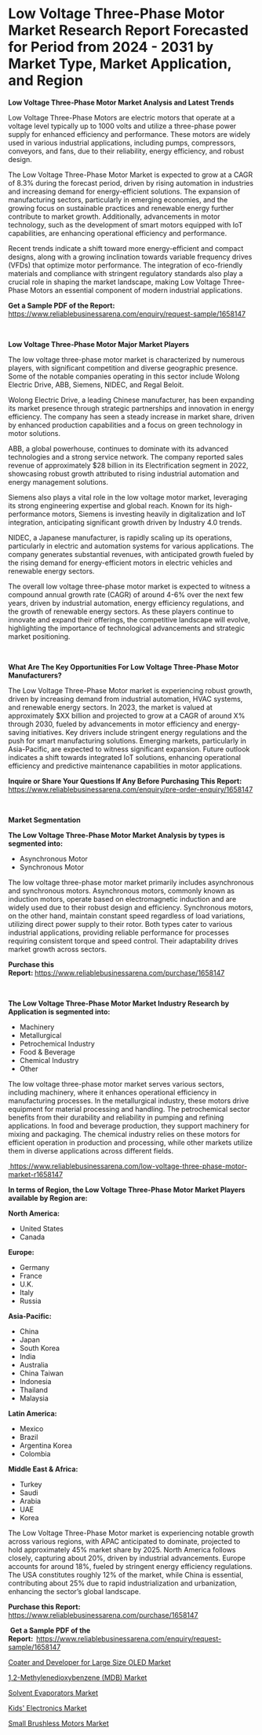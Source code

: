 <p><h1>Low Voltage Three-Phase Motor Market Research Report Forecasted for Period from 2024 -  2031 by Market Type, Market Application, and Region</h1></p><p><strong>Low Voltage Three-Phase Motor Market Analysis and Latest Trends</strong></p>
<p><p>Low Voltage Three-Phase Motors are electric motors that operate at a voltage level typically up to 1000 volts and utilize a three-phase power supply for enhanced efficiency and performance. These motors are widely used in various industrial applications, including pumps, compressors, conveyors, and fans, due to their reliability, energy efficiency, and robust design.</p><p>The Low Voltage Three-Phase Motor Market is expected to grow at a CAGR of 8.3% during the forecast period, driven by rising automation in industries and increasing demand for energy-efficient solutions. The expansion of manufacturing sectors, particularly in emerging economies, and the growing focus on sustainable practices and renewable energy further contribute to market growth. Additionally, advancements in motor technology, such as the development of smart motors equipped with IoT capabilities, are enhancing operational efficiency and performance.</p><p>Recent trends indicate a shift toward more energy-efficient and compact designs, along with a growing inclination towards variable frequency drives (VFDs) that optimize motor performance. The integration of eco-friendly materials and compliance with stringent regulatory standards also play a crucial role in shaping the market landscape, making Low Voltage Three-Phase Motors an essential component of modern industrial applications.</p></p>
<p><strong>Get a Sample PDF of the Report:&nbsp;</strong> <a href="https://www.reliablebusinessarena.com/enquiry/request-sample/1658147?utm_campaign=1174&utm_medium=2&utm_source=Github&utm_content=ia&utm_term=28092024&utm_id=low-voltage-three-phase-motor">https://www.reliablebusinessarena.com/enquiry/request-sample/1658147</a></p>
<p>&nbsp;</p>
<p><strong>Low Voltage Three-Phase Motor Major Market Players</strong></p>
<p><p>The low voltage three-phase motor market is characterized by numerous players, with significant competition and diverse geographic presence. Some of the notable companies operating in this sector include Wolong Electric Drive, ABB, Siemens, NIDEC, and Regal Beloit.</p><p>Wolong Electric Drive, a leading Chinese manufacturer, has been expanding its market presence through strategic partnerships and innovation in energy efficiency. The company has seen a steady increase in market share, driven by enhanced production capabilities and a focus on green technology in motor solutions.</p><p>ABB, a global powerhouse, continues to dominate with its advanced technologies and a strong service network. The company reported sales revenue of approximately $28 billion in its Electrification segment in 2022, showcasing robust growth attributed to rising industrial automation and energy management solutions.</p><p>Siemens also plays a vital role in the low voltage motor market, leveraging its strong engineering expertise and global reach. Known for its high-performance motors, Siemens is investing heavily in digitalization and IoT integration, anticipating significant growth driven by Industry 4.0 trends.</p><p>NIDEC, a Japanese manufacturer, is rapidly scaling up its operations, particularly in electric and automation systems for various applications. The company generates substantial revenues, with anticipated growth fueled by the rising demand for energy-efficient motors in electric vehicles and renewable energy sectors.</p><p>The overall low voltage three-phase motor market is expected to witness a compound annual growth rate (CAGR) of around 4-6% over the next few years, driven by industrial automation, energy efficiency regulations, and the growth of renewable energy sectors. As these players continue to innovate and expand their offerings, the competitive landscape will evolve, highlighting the importance of technological advancements and strategic market positioning.</p></p>
<p>&nbsp;</p>
<p><strong>What Are The Key Opportunities For Low Voltage Three-Phase Motor Manufacturers?</strong></p>
<p><p>The Low Voltage Three-Phase Motor market is experiencing robust growth, driven by increasing demand from industrial automation, HVAC systems, and renewable energy sectors. In 2023, the market is valued at approximately $XX billion and projected to grow at a CAGR of around X% through 2030, fueled by advancements in motor efficiency and energy-saving initiatives. Key drivers include stringent energy regulations and the push for smart manufacturing solutions. Emerging markets, particularly in Asia-Pacific, are expected to witness significant expansion. Future outlook indicates a shift towards integrated IoT solutions, enhancing operational efficiency and predictive maintenance capabilities in motor applications.</p></p>
<p><strong>Inquire or Share Your Questions If Any Before Purchasing This Report:</strong> <a href="https://www.reliablebusinessarena.com/enquiry/pre-order-enquiry/1658147?utm_campaign=1174&utm_medium=2&utm_source=Github&utm_content=ia&utm_term=28092024&utm_id=low-voltage-three-phase-motor">https://www.reliablebusinessarena.com/enquiry/pre-order-enquiry/1658147</a></p>
<p>&nbsp;</p>
<p><strong>Market Segmentation</strong></p>
<p><strong>The Low Voltage Three-Phase Motor Market Analysis by types is segmented into:</strong></p>
<p><ul><li>Asynchronous Motor</li><li>Synchronous Motor</li></ul></p>
<p><p>The low voltage three-phase motor market primarily includes asynchronous and synchronous motors. Asynchronous motors, commonly known as induction motors, operate based on electromagnetic induction and are widely used due to their robust design and efficiency. Synchronous motors, on the other hand, maintain constant speed regardless of load variations, utilizing direct power supply to their rotor. Both types cater to various industrial applications, providing reliable performance for processes requiring consistent torque and speed control. Their adaptability drives market growth across sectors.</p></p>
<p><strong>Purchase this Report:&nbsp;</strong><a href="https://www.reliablebusinessarena.com/purchase/1658147?utm_campaign=1174&utm_medium=2&utm_source=Github&utm_content=ia&utm_term=28092024&utm_id=low-voltage-three-phase-motor">https://www.reliablebusinessarena.com/purchase/1658147</a></p>
<p>&nbsp;</p>
<p><strong>The Low Voltage Three-Phase Motor Market Industry Research by Application is segmented into:</strong></p>
<p><ul><li>Machinery</li><li>Metallurgical</li><li>Petrochemical Industry</li><li>Food & Beverage</li><li>Chemical Industry</li><li>Other</li></ul></p>
<p><p>The low voltage three-phase motor market serves various sectors, including machinery, where it enhances operational efficiency in manufacturing processes. In the metallurgical industry, these motors drive equipment for material processing and handling. The petrochemical sector benefits from their durability and reliability in pumping and refining applications. In food and beverage production, they support machinery for mixing and packaging. The chemical industry relies on these motors for efficient operation in production and processing, while other markets utilize them in diverse applications across different fields.</p></p>
<p><a href="https://www.reliablebusinessarena.com/low-voltage-three-phase-motor-market-r1658147?utm_campaign=1174&utm_medium=2&utm_source=Github&utm_content=ia&utm_term=28092024&utm_id=low-voltage-three-phase-motor">&nbsp;https://www.reliablebusinessarena.com/low-voltage-three-phase-motor-market-r1658147</a></p>
<p><strong>In terms of Region, the Low Voltage Three-Phase Motor Market Players available by Region are:</strong></p>
<p>
    <p> <strong> North America: </strong>
        <ul>
            <li>United States</li>
            <li>Canada</li>
        </ul>
        </p> 
    <p> <strong> Europe: </strong>
        <ul>
            <li>Germany</li>
            <li>France</li>
            <li>U.K.</li>
            <li>Italy</li>
            <li>Russia</li>
        </ul>
        </p> 
    <p> <strong> Asia-Pacific: </strong>
        <ul>
            <li>China</li>
            <li>Japan</li>
            <li>South Korea</li>
            <li>India</li>
            <li>Australia</li>
            <li>China Taiwan</li>
            <li>Indonesia</li>
            <li>Thailand</li>
            <li>Malaysia</li>
        </ul>
        </p> 
    <p> <strong> Latin America: </strong>
        <ul>
            <li>Mexico</li>
            <li>Brazil</li>
            <li>Argentina Korea</li>
            <li>Colombia</li>
        </ul>
        </p> 
    <p> <strong> Middle East & Africa: </strong>
        <ul>
            <li>Turkey</li>
            <li>Saudi</li>
            <li>Arabia</li>
            <li>UAE</li>
            <li>Korea</li>
        </ul>
    </p>
    </p>
<p><p>The Low Voltage Three-Phase Motor market is experiencing notable growth across various regions, with APAC anticipated to dominate, projected to hold approximately 45% market share by 2025. North America follows closely, capturing about 20%, driven by industrial advancements. Europe accounts for around 18%, fueled by stringent energy efficiency regulations. The USA constitutes roughly 12% of the market, while China is essential, contributing about 25% due to rapid industrialization and urbanization, enhancing the sector’s global landscape.</p></p>
<p><strong>Purchase this Report: </strong><a href="https://www.reliablebusinessarena.com/purchase/1658147?utm_campaign=1174&utm_medium=2&utm_source=Github&utm_content=ia&utm_term=28092024&utm_id=low-voltage-three-phase-motor">https://www.reliablebusinessarena.com/purchase/1658147</a></p>
<p>&nbsp;<strong>Get a Sample PDF of the Report:&nbsp;&nbsp;</strong><a href="https://www.reliablebusinessarena.com/enquiry/request-sample/1658147?utm_campaign=1174&utm_medium=2&utm_source=Github&utm_content=ia&utm_term=28092024&utm_id=low-voltage-three-phase-motor">https://www.reliablebusinessarena.com/enquiry/request-sample/1658147</a></p>
<p><strong></strong></p>
<p><p><a href="https://github.com/prosalinda88/Market-Research-Report-List-6/blob/main/coater-and-developer-for-large-size-oled-market.md?utm_campaign=1174&utm_medium=2&utm_source=Github&utm_content=ia&utm_term=28092024&utm_id=low-voltage-three-phase-motor">Coater and Developer for Large Size OLED Market</a></p><p><a href="https://issuu.com/reportprime-2/docs/12-methylenedioxybenzene-mdb-market_918ab34dff6476?utm_campaign=1174&utm_medium=2&utm_source=Github&utm_content=ia&utm_term=28092024&utm_id=low-voltage-three-phase-motor">1,2-Methylenedioxybenzene (MDB) Market</a></p><p><a href="https://www.linkedin.com/pulse/global-solvent-evaporators-market-focus-product-type-rotary-hfv2e?trackingId=c%2BYADWE3QEmYtlLlhoCK3Q%3D%3D&utm_campaign=1174&utm_medium=2&utm_source=Github&utm_content=ia&utm_term=28092024&utm_id=low-voltage-three-phase-motor">Solvent Evaporators Market</a></p><p><a href="https://issuu.com/reportprime-2/docs/kids-electronics-market-size-2030.p_e8de8b8cf2e6e1?utm_campaign=1174&utm_medium=2&utm_source=Github&utm_content=ia&utm_term=28092024&utm_id=low-voltage-three-phase-motor">Kids' Electronics Market</a></p><p><a href="https://www.linkedin.com/pulse/small-brushless-motors-market-size-growth-industry-analysis-lnzye?trackingId=ALg3MYszSu%2Bt9Z3wWuA3QA%3D%3D&utm_campaign=1174&utm_medium=2&utm_source=Github&utm_content=ia&utm_term=28092024&utm_id=low-voltage-three-phase-motor">Small Brushless Motors Market</a></p></p>